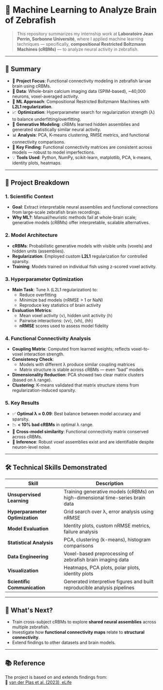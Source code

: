 # 🧠 Machine Learning to Analyze Brain of Zebrafish

> This repository summarizes my internship work at **Laboratoire Jean Perrin, Sorbonne Université**, where I applied machine learning techniques — specifically, **compositional Restricted Boltzmann Machines (cRBMs)** — to analyze neural activity in zebrafish.

---

## 🚀 Summary

- 🧬 **Project Focus**: Functional connectivity modeling in zebrafish larvae brain using cRBMs.
- 🧠 **Data**: Whole-brain calcium imaging data (SPIM-based), ~40,000 neurons, voxel-averaged activity.
- 🤖 **ML Approach**: Compositional Restricted Boltzmann Machines with **L2L1 regularization**.
- 📈 **Optimization**: Hyperparameter search for regularization strength (λ) to balance underfitting/overfitting.
- 🔄 **Generative Modeling**: cRBMs learned hidden assemblies and generated statistically similar neural activity.
- 📊 **Analysis**: PCA, K-means clustering, RMSE metrics, and functional connectivity comparisons.
- 🧩 **Key Finding**: Functional connectivity matrices are consistent across models — robust to model imperfections.
- 💡 **Tools Used**: Python, NumPy, scikit-learn, matplotlib, PCA, k-means, identity plots, heatmaps.

---

## 📂 Project Breakdown

### 1. **Scientific Context**
- **Goal**: Extract interpretable neural assemblies and functional connections from large-scale zebrafish brain recordings.
- **Why ML?**: Manual/heuristic methods fail at whole-brain scale; generative models (cRBMs) offer interpretable, scalable alternatives.

### 2. **Model Architecture**
- **cRBMs**: Probabilistic generative models with visible units (voxels) and hidden units (assemblies).
- **Regularization**: Employed custom **L2L1** regularization for controlled sparsity.
- **Training**: Models trained on individual fish using z-scored voxel activity.

### 3. **Hyperparameter Optimization**
- **Main Task**: Tune λ (L2L1 regularization) to:
  - Reduce overfitting
  - Minimize bad models (nRMSE > 1 or NaN)
  - Reproduce key statistics of brain activity
- **Evaluation Metrics**:
  - Mean voxel activity ⟨v⟩, hidden unit activity ⟨h⟩
  - Pairwise interactions: ⟨vv⟩, ⟨vh⟩, ⟨hh⟩
  - **nRMSE** scores used to assess model fidelity

### 4. **Functional Connectivity Analysis**
- **Coupling Matrix**: Computed from learned weights; reflects voxel-to-voxel interaction strength.
- **Consistency Check**:
  - Models with different λ produce similar coupling matrices
  - Matrix structure is stable across cRBMs — even “bad” models
- **Dimensionality Reduction**: PCA showed two clear matrix clusters (based on λ range).
- **Clustering**: K-means validated that matrix structure stems from regularization-induced sparsity.

### 5. **Key Results**
- ✅ **Optimal λ ≈ 0.09**: Best balance between model accuracy and sparsity.
- 📉 **< 10% bad cRBMs** in optimal λ range.
- 🔁 **Cross-model similarity**: Functional connectivity matrix conserved across cRBMs.
- 🧠 **Inference**: Robust voxel assemblies exist and are identifiable despite neuron-level noise.

---

## 🛠️ Technical Skills Demonstrated

| Skill                             | Description |
|----------------------------------|-------------|
| **Unsupervised Learning**        | Training generative models (cRBMs) on high-dimensional time-series brain data |
| **Hyperparameter Optimization**  | Grid search over λ, error analysis using nRMSE |
| **Model Evaluation**             | Identity plots, custom nRMSE metrics, failure analysis |
| **Statistical Analysis**         | PCA, clustering (k-means), histogram comparisons |
| **Data Engineering**             | Voxel-based preprocessing of zebrafish brain imaging data |
| **Visualization**                | Heatmaps, PCA plots, polar plots, identity plots |
| **Scientific Communication**     | Generated interpretive figures and built reproducible analysis pipelines |

---

## 📌 What's Next?

- Train cross-subject cRBMs to explore **shared neural assemblies** across multiple zebrafish.
- Investigate how **functional connectivity maps** relate to **structural connectivity**.
- Extend findings to other datasets and brain models.

---

## 📚 Reference

The project is based on and extends findings from:  
🧾 [van der Plas et al. (2023), eLife](https://doi.org/10.7554/eLife.83139)

